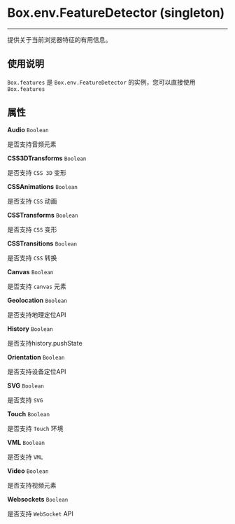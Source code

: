 # Box.env.FeatureDetector (singleton)

---

提供关于当前浏览器特征的有用信息。

## 使用说明

`Box.features` 是 `Box.env.FeatureDetector` 的实例，您可以直接使用 `Box.features` 


## 属性

**Audio** `Boolean`

是否支持音频元素

**CSS3DTransforms** `Boolean`

是否支持 `CSS 3D` 变形

**CSSAnimations** `Boolean`

是否支持 `CSS` 动画

**CSSTransforms** `Boolean`

是否支持 `CSS` 变形

**CSSTransitions** `Boolean`

是否支持 `CSS` 转换

**Canvas** `Boolean`

是否支持 `canvas` 元素

**Geolocation** `Boolean`

是否支持地理定位API

**History** `Boolean`

是否支持history.pushState

**Orientation** `Boolean`

是否支持设备定位API

**SVG** `Boolean`

是否支持 `SVG`

**Touch** `Boolean`

是否支持 `Touch` 环境

**VML** `Boolean`

是否支持 `VML`

**Video** `Boolean`

是否支持视频元素

**Websockets** `Boolean`

是否支持 `WebSocket` API

